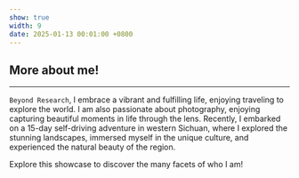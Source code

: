 ```yaml
---
show: true
width: 9
date: 2025-01-13 00:01:00 +0800
---
```


<div class="p-4">
    <h2>More about me!</h2>
    <hr />
    <p>
        <code>Beyond Research</code>, I embrace a vibrant and fulfilling life, enjoying traveling to explore the world. I am also passionate about photography, enjoying capturing beautiful moments in life through the lens. Recently, I embarked on a 15-day self-driving adventure in western Sichuan, where I explored the stunning landscapes, immersed myself in the unique culture, and experienced the natural beauty of the region.
    </p>
    <p>
        Explore this showcase to discover the many facets of who I am!
    </p>
</div>
